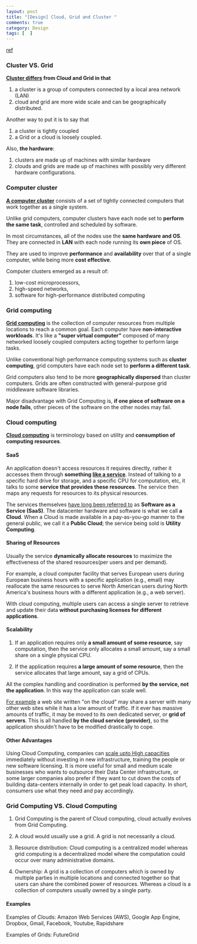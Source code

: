 ```yaml
---
layout: post
title: "[Design] Cloud, Grid and Cluster "
comments: true
category: Design
tags: [  ]
---
```


[ref](http://stackoverflow.com/questions/9723040/what-is-the-difference-between-cloud-grid-and-cluster)

### Cluster VS. Grid

__[Cluster differs](http://stackoverflow.com/a/9753568) from Cloud and Grid in that__ 

1. a cluster is a group of computers connected by a local area network (LAN)
1. cloud and grid are more wide scale and can be geographically distributed. 

Another way to put it is to say that

1. a cluster is tightly coupled
1. a Grid or a cloud is loosely coupled. 

Also, __the hardware__: 

1. clusters are made up of machines with similar hardware
1. clouds and grids are made up of machines with possibly very different hardware configurations. 

### Computer cluster

__[A computer cluster](http://en.wikipedia.org/wiki/Computer_cluster)__ consists of a set of tightly connected computers that work together as a single system. 

Unlike grid computers, computer clusters have each node set to __perform the same task__, controlled and scheduled by software. 

In most circumstances, all of the nodes use the __same hardware and OS__. They are connected in __LAN__ with each node running its __own piece__ of OS. 

They are used to improve __performance__ and __availability__ over that of a single computer, while being more __cost effective__. 

Computer clusters emerged as a result of: 

1. low-cost microprocessors, 
1. high-speed networks, 
1. software for high-performance distributed computing

### Grid computing

__[Grid computing](http://en.wikipedia.org/wiki/Grid_computing)__ is the collection of computer resources from multiple locations to reach a common goal. Each computer have __non-interactive workloads__. It's like a __"super virtual computer”__ composed of many networked loosely coupled computers acting together to perform large tasks. 

Unlike conventional high performance computing systems such as __cluster computing__, grid computers have each node set to __perform a different task__. 

Grid computers also tend to be more __geographically dispersed__ than cluster computers. Grids are often constructed with general-purpose grid middleware software libraries. 

Major disadvantage with Grid Computing is, __if one piece of software on a node fails__, other pieces of the software on the other nodes may fail. 

### Cloud computing

__[Cloud computing](http://en.wikipedia.org/wiki/Cloud_computing)__ is terminology based on utility and __consumption of computing resources__. 

#### SaaS

An application doesn't access resources it requires directly, rather it accesses them through __something [like a service](http://stackoverflow.com/a/1068133)__. Instead of talking to a specific hard drive for storage, and a specific CPU for computation, etc, it talks to some __service that provides these resources__. The service then maps any requests for resources to its physical resources. 

The services themselves [have long been referred to](http://stackoverflow.com/a/9753568) as __Software as a Service (SaaS)__. The datacenter hardware and software is what we call __a Cloud__. When a Cloud is made available in a pay-as-you-go manner to the general public, we call it a __Public Cloud__; the service being sold is __Utility Computing__. 

#### Sharing of Resources

Usually the service __dynamically allocate resources__ to maximize the effectiveness of the shared resources(per users and per demand). 

For example, a cloud computer facility that serves European users during European business hours with a specific application (e.g., email) may reallocate the same resources to serve North American users during North America's business hours with a different application (e.g., a web server). 

With cloud computing, multiple users can access a single server to retrieve and update their data __without purchasing licenses for different applications__.

#### Scalability

1. If an application requires only __a small amount of some resource__, say computation, then the service only allocates a small amount, say a small share on a single physical CPU. 

1. If the application requires __a large amount of some resource__, then the service allocates that large amount, say a grid of CPUs. 

All the complex handling and coordination is performed __by the service, not the application__. In this way the application can scale well. 

[For example](http://stackoverflow.com/a/1068133) a web site written "on the cloud" may share a server with many other web sites while it has a low amount of traffic. If it ever has massive amounts of traffic, it may be moved to its own dedicated server, or __grid of servers__. This is all handled __by the cloud service (provider)__, so the application shouldn't have to be modified drastically to cope.

#### Other Advantages

Using Cloud Computing, companies can [scale upto High capacities](http://www.ibeehosting.com/blog/what-is-the-difference-between-cloud-computing-and-grid-computing.html) immediately without investing in new infrastructure, training the people or new software licensing. It is more useful for small and medium scale businesses who wants to outsource their Data Center infrastructure, or some larger companies also prefer if they want to cut down the costs of building data-centers internally in order to get peak load capacity. In short, consumers use what they need and pay accordingly.

### Grid Computing VS. Cloud Computing

1. Grid Computing is the parent of Cloud computing, cloud actually evolves from Grid Computing. 

1. A cloud would usually use a grid. A grid is not necessarily a cloud. 

1. Resource distribution: Cloud computing is a centralized model whereas grid computing is a decentralized model where the computation could occur over many administrative domains.

1. Ownership: A grid is a collection of computers which is owned by multiple parties in multiple locations and connected together so that users can share the combined power of resources. Whereas a cloud is a collection of computers usually owned by a single party.

#### Examples

Examples of Clouds: Amazon Web Services (AWS), Google App Engine, Dropbox, Gmail, Facebook, Youtube, Rapidshare

Examples of Grids: FutureGrid
